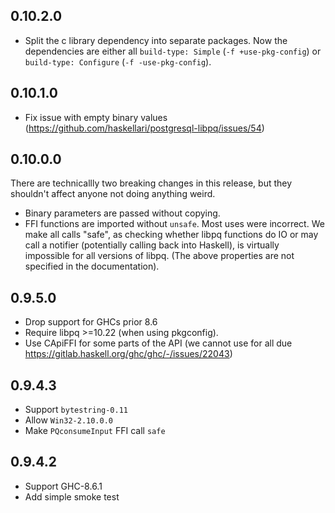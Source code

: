 0.10.2.0
--------

- Split the c library dependency into separate packages.
  Now the dependencies are either all `build-type: Simple` (`-f +use-pkg-config`)
  or  `build-type: Configure` (`-f -use-pkg-config`).

0.10.1.0
--------

- Fix issue with empty binary values (https://github.com/haskellari/postgresql-libpq/issues/54)

0.10.0.0
--------

There are technicallly two breaking changes in this release,
but they shouldn't affect anyone not doing anything weird.

- Binary parameters are passed without copying.
- FFI functions are imported without `unsafe`. Most uses were incorrect.
  We make all calls "safe", as checking whether libpq functions do IO
  or may call a notifier (potentially calling back into Haskell),
  is virtually impossible for all versions of libpq.
  (The above properties are not specified in the documentation).

0.9.5.0
-------

- Drop support for GHCs prior 8.6
- Require libpq >=10.22 (when using pkgconfig).
- Use CApiFFI for some parts of the API
  (we cannot use for all due https://gitlab.haskell.org/ghc/ghc/-/issues/22043)

0.9.4.3
-------

- Support `bytestring-0.11`
- Allow `Win32-2.10.0.0`
- Make `PQconsumeInput` FFI call `safe`

0.9.4.2
-------

- Support GHC-8.6.1
- Add simple smoke test

